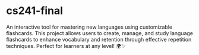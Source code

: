 # cs241-final
An interactive tool for mastering new languages using customizable flashcards. This project allows users to create, manage, and study language flashcards to enhance vocabulary and retention through effective repetition techniques. Perfect for learners at any level! 🌍✨
